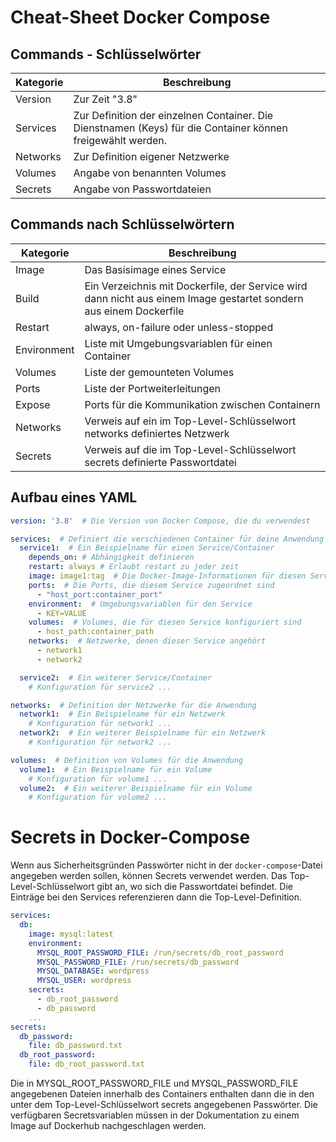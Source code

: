 # Cheat-Sheet Docker Compose

## Commands - Schlüsselwörter
| Kategorie  | Beschreibung                                                  |
|------------|---------------------------------------------------------------|
| Version    | Zur Zeit "3.8"                                                |
| Services   | Zur Definition der einzelnen Container. Die Dienstnamen (Keys) für die Container können freigewählt werden. |
| Networks   | Zur Definition eigener Netzwerke                               |
| Volumes    | Angabe von benannten Volumes                                   |
| Secrets    | Angabe von Passwortdateien                                     |

## Commands nach Schlüsselwörtern
| Kategorie    | Beschreibung                                                                      |
|--------------|-----------------------------------------------------------------------------------|
| Image        | Das Basisimage eines Service                                                      |
| Build        | Ein Verzeichnis mit Dockerfile, der Service wird dann nicht aus einem Image gestartet sondern aus einem Dockerfile |
| Restart      | always, on-failure oder unless-stopped                                             |
| Environment  | Liste mit Umgebungsvariablen für einen Container                                   |
| Volumes      | Liste der gemounteten Volumes                                                      |
| Ports        | Liste der Portweiterleitungen                                                      |
| Expose       | Ports für die Kommunikation zwischen Containern                                    |
| Networks     | Verweis auf ein im Top-Level-Schlüsselwort networks definiertes Netzwerk            |
| Secrets      | Verweis auf die im Top-Level-Schlüsselwort secrets definierte Passwortdatei        |

## Aufbau eines YAML
```YAML
version: '3.8'  # Die Version von Docker Compose, die du verwendest

services:  # Definiert die verschiedenen Container für deine Anwendung
  service1:  # Ein Beispielname für einen Service/Container
    depends_on: # Abhängigkeit definieren
    restart: always # Erlaubt restart zu jeder zeit
    image: image1:tag  # Die Docker-Image-Informationen für diesen Service
    ports:  # Die Ports, die diesem Service zugeordnet sind
      - "host_port:container_port"
    environment:  # Umgebungsvariablen für den Service
      - KEY=VALUE
    volumes:  # Volumes, die für diesen Service konfiguriert sind
      - host_path:container_path
    networks:  # Netzwerke, denen dieser Service angehört
      - network1
      - network2

  service2:  # Ein weiterer Service/Container
    # Konfiguration für service2 ...

networks:  # Definition der Netzwerke für die Anwendung
  network1:  # Ein Beispielname für ein Netzwerk
    # Konfiguration für network1 ...
  network2:  # Ein weiterer Beispielname für ein Netzwerk
    # Konfiguration für network2 ...

volumes:  # Definition von Volumes für die Anwendung
  volume1:  # Ein Beispielname für ein Volume
    # Konfiguration für volume1 ...
  volume2:  # Ein weiterer Beispielname für ein Volume
    # Konfiguration für volume2 ...

```

# Secrets in Docker-Compose

Wenn aus Sicherheitsgründen Passwörter nicht in der `docker-compose`-Datei angegeben werden sollen, können Secrets verwendet werden. Das Top-Level-Schlüsselwort gibt an, wo sich die Passwortdatei befindet. Die Einträge bei den Services referenzieren dann die Top-Level-Definition.

```yaml
services:
  db:
    image: mysql:latest
    environment:
      MYSQL_ROOT_PASSWORD_FILE: /run/secrets/db_root_password
      MYSQL_PASSWORD_FILE: /run/secrets/db_password
      MYSQL_DATABASE: wordpress
      MYSQL_USER: wordpress
    secrets:
      - db_root_password
      - db_password
    ...
secrets:
  db_password:
    file: db_password.txt
  db_root_password:
    file: db_root_password.txt
```
Die in MYSQL_ROOT_PASSWORD_FILE und MYSQL_PASSWORD_FILE angegebenen Dateien innerhalb des Containers enthalten dann die in den unter dem Top-Level-Schlüsselwort secrets angegebenen Passwörter. Die verfügbaren Secretsvariablen müssen in der Dokumentation zu einem Image auf Dockerhub nachgeschlagen werden.